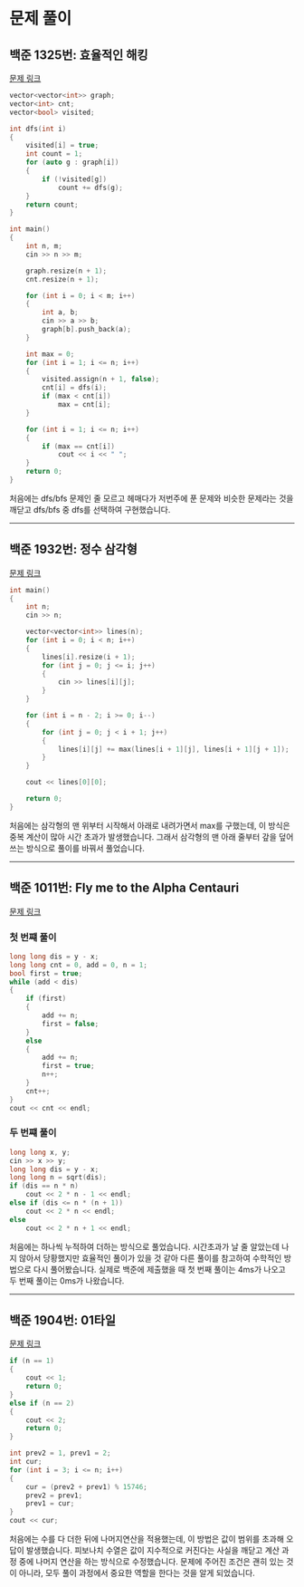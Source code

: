 # 문제 풀이

## 백준 1325번: 효율적인 해킹

[문제 링크](https://www.acmicpc.net/problem/1325)

```c++
vector<vector<int>> graph;
vector<int> cnt;
vector<bool> visited;

int dfs(int i)
{
    visited[i] = true;
    int count = 1;
    for (auto g : graph[i])
    {
        if (!visited[g])
            count += dfs(g);
    }
    return count;
}

int main()
{
    int n, m;
    cin >> n >> m;

    graph.resize(n + 1);
    cnt.resize(n + 1);

    for (int i = 0; i < m; i++)
    {
        int a, b;
        cin >> a >> b;
        graph[b].push_back(a);
    }

    int max = 0;
    for (int i = 1; i <= n; i++)
    {
        visited.assign(n + 1, false);
        cnt[i] = dfs(i);
        if (max < cnt[i])
            max = cnt[i];
    }

    for (int i = 1; i <= n; i++)
    {
        if (max == cnt[i])
            cout << i << " ";
    }
    return 0;
}
```

처음에는 dfs/bfs 문제인 줄 모르고 헤매다가 저번주에 푼 문제와 비슷한 문제라는 것을 깨닫고 dfs/bfs 중 dfs를 선택하여 구현했습니다.

---

## 백준 1932번: 정수 삼각형

[문제 링크](https://www.acmicpc.net/problem/1932)

```c++
int main()
{
    int n;
    cin >> n;

    vector<vector<int>> lines(n);
    for (int i = 0; i < n; i++)
    {
        lines[i].resize(i + 1);
        for (int j = 0; j <= i; j++)
        {
            cin >> lines[i][j];
        }
    }

    for (int i = n - 2; i >= 0; i--)
    {
        for (int j = 0; j < i + 1; j++)
        {
            lines[i][j] += max(lines[i + 1][j], lines[i + 1][j + 1]);
        }
    }

    cout << lines[0][0];

    return 0;
}
```

처음에는 삼각형의 맨 위부터 시작해서 아래로 내려가면서 max를 구했는데, 이 방식은 중복 계산이 많아 시간 초과가 발생했습니다. 그래서 삼각형의 맨 아래 줄부터 갚을 덮어쓰는 방식으로 풀이를 바꿔서 풀었습니다.

---

## 백준 1011번: Fly me to the Alpha Centauri

[문제 링크](https://www.acmicpc.net/problem/1011)

### 첫 번쨰 풀이

```c++
long long dis = y - x;
long long cnt = 0, add = 0, n = 1;
bool first = true;
while (add < dis)
{
    if (first)
    {
        add += n;
        first = false;
    }
    else
    {
        add += n;
        first = true;
        n++;
    }
    cnt++;
}
cout << cnt << endl;
```

### 두 번쨰 풀이

```c++
long long x, y;
cin >> x >> y;
long long dis = y - x;
long long n = sqrt(dis);
if (dis == n * n)
    cout << 2 * n - 1 << endl;
else if (dis <= n * (n + 1))
    cout << 2 * n << endl;
else
    cout << 2 * n + 1 << endl;
```

처음에는 하나씩 누적하여 더하는 방식으로 풀었습니다. 시간초과가 날 줄 알았는데 나지 않아서 당황했지만 효율적인 풀이가 있을 것 같아 다른 풀이를 참고하여 수학적인 방법으로 다시 풀어봤습니다. 실제로 백준에 제출했을 때 첫 번째 풀이는 4ms가 나오고 두 번째 풀이는 0ms가 나왔습니다.

---

## 백준 1904번: 01타일

[문제 링크](https://www.acmicpc.net/problem/1904)

```c++
if (n == 1)
{
    cout << 1;
    return 0;
}
else if (n == 2)
{
    cout << 2;
    return 0;
}

int prev2 = 1, prev1 = 2;
int cur;
for (int i = 3; i <= n; i++)
{
    cur = (prev2 + prev1) % 15746;
    prev2 = prev1;
    prev1 = cur;
}
cout << cur;
```

처음에는 수를 다 더한 뒤에 나머지연산을 적용했는데, 이 방법은 값이 범위를 초과해 오답이 발생했습니다. 피보나치 수열은 값이 지수적으로 커진다는 사실을 깨닫고 계산 과정 중에 나머지 연산을 하는 방식으로 수정했습니다. 문제에 주어진 조건은 괜히 있는 것이 아니라, 모두 풀이 과정에서 중요한 역할을 한다는 것을 알게 되었습니다.